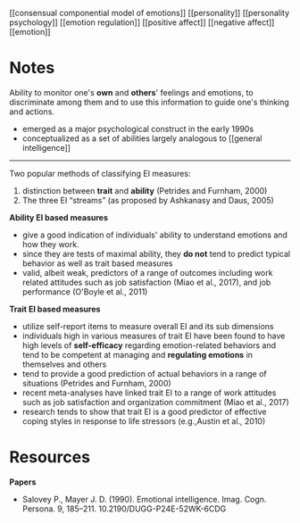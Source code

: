 [[consensual componential model of emotions]]
[[personality]]
[[personality psychology]]
[[emotion regulation]]
[[positive affect]]
[[negative affect]]
[[emotion]]

# Notes
Ability to monitor one's **own** and **others**' feelings and emotions, to discriminate among them and to use this information to guide one's thinking and actions.

- emerged as a major psychological construct in the early 1990s
- conceptualized as a set of abilities largely analogous to [[general intelligence]]

---
Two popular methods of classifying EI measures:
1. distinction between **trait** and **ability** (Petrides and Furnham, 2000)
2. The three EI “streams” (as proposed by Ashkanasy and Daus, 2005)

**Ability EI based measures** 
- give a good indication of individuals' ability to understand emotions and how they work.
- since they are tests of maximal ability, they **do not** tend to predict typical behavior as well as trait based measures
- valid, albeit weak, predictors of a range of outcomes including work related attitudes such as job satisfaction (Miao et al., 2017), and job performance (O'Boyle et al., 2011)
	
**Trait EI based measures**
- utilize self-report items to measure overall EI and its sub dimensions
- individuals high in various measures of trait EI have been found to have high levels of **self-efficacy** regarding emotion-related behaviors and tend to be competent at managing and **regulating emotions** in themselves and others
- tend to provide a good prediction of actual behaviors in a range of situations (Petrides and Furnham, 2000)
- recent meta-analyses have linked trait EI to a range of work attitudes such as job satisfaction and organization commitment (Miao et al., 2017)
- research tends to show that trait EI is a good predictor of effective coping styles in response to life stressors (e.g.,Austin et al., 2010)

# Resources
**Papers**
- Salovey P., Mayer J. D. (1990). Emotional intelligence. Imag. Cogn. Persona. 9, 185–211. 10.2190/DUGG-P24E-52WK-6CDG